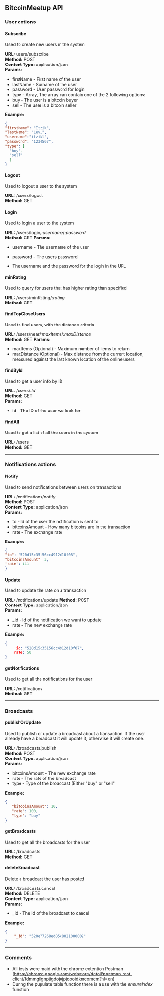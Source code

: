 ## BitcoinMeetup API ##

### User actions ####

#### Subscribe ####

Used to create new users in the system

**URL:** users/subscribe <br />
**Method:** POST <br />
**Content Type:** application/json <br />
**Params:** <br />
* firstName - First name of the user
* lastName - Surname of the user
* password - User password for login
* type - Array, The array can contain one of the 2 following options:
 * buy - The user is a bitcoin buyer
 * sell - The user is a bitcoin seller

**Example:** <br />
```json
{ 
"firstName": "Itzik", 
"lastName": "Levi", 
"username":"itzikl", 
"password": "1234567", 
"type": [ 
  "buy", 
  "sell"
  ] 
}
```

#### Logout ####

Used to logout a user to the system

**URL:** /users/logout <br />
**Method:** GET

#### Login ####

Used to login a user to the system

**URL:** /users/login/<em>:username</em>/<em>:password</em> <br />
**Method:** GET
**Params:**
* username - The username of the user
* password - The users password

* The username and the password for the login in the URL

#### minRating ####

Used to query for users that has higher rating than specified

**URL:** /users/minRating/<em>\:rating</em> <br />
**Method:** GET

#### findTopCloseUsers ####

Used to find users, with the distance criteria

**URL:** /users/near/<em>:maxItems</em>/<em>:maxDistance</em> <br />
**Method:** GET
**Params:**
* maxItems  (Optional) - Maximum number of items to return
* maxDistance (Optional) - Max distance from the current location, 
measured against the last known location of the online users

#### findById ####

Used to get a user info by ID

**URL:** /users/<em>:id</em> <br />
**Method:** GET <br />
**Params:**
* id  - The ID of the user we look for

#### findAll ####

Used to get a list of all the users in the system

**URL:** /users<br />
**Method:** GET

-----------------------------
### Notifications actions ###

#### Notify ####

Used to send notifications between users on transactions

**URL:** /notifications/notify <br />
**Method:** POST <br />
**Content Type:** application/json <br />
**Params:** <br />
* to - Id of the user the notification is sent to
* bitcoinsAmount - How many bitcoins are in the transaction
* rate - The exchange rate

**Example:** <br />
```json
{ 
"to": "520d15c35156cc4912d10f08", 
"bitcoinsAmount": 3, 
"rate": 111 
}
```

#### Update ####

Used to update the rate on a transaction

**URL:** /notifications/update
**Method:** POST <br />
**Content Type:** application/json <br />
**Params:** <br />
* _id - Id of the notification we want to update
* rate - The new exchange rate

**Example:** <br />
```json
{
    _id: "520d15c35156cc4912d10f07",
    rate: 50
}
```

#### getNotifications ####

Used to get all the notifications for the user

**URL:** /notifications<br />
**Method:** GET

-----------------------------

### Broadcasts ####

#### publishOrUpdate ####

Used to publish or update a broadcast about a transaction. If the user already have a broadcast it will update it, otherwise it will create one.

**URL:** /broadcasts/publish <br />
**Method:** POST <br />
**Content Type:** application/json <br />
**Params:** <br />
* bitcoinsAmount - The new exchange rate
* rate - The rate of the broadcast
* type - Type of the broadcast (Either "buy" or "sell"
 

**Example:** <br />
```json
{
   "bitcoinsAmount": 10,
   "rate": 100,
   "type": "buy"
}
```

#### getBroadcasts ####

Used to get all the broadcasts for the user

**URL:** /broadcasts<br />
**Method:** GET

#### deleteBroadcast ####

Delete a broadcast the user has posted

**URL:** /broadcasts/cancel<br />
**Method:** DELETE <br />
**Content Type:** application/json <br />
**Params:** <br />
* _id - The id of the broadcast to cancel

**Example:** <br />
```json
{
    "_id": "520e77268ed85c8021000002"
}
```

-----------------------------

### Comments ###

* All tests were maid with the chrome extention Postman (https://chrome.google.com/webstore/detail/postman-rest-client/fdmmgilgnpjigdojojpjoooidkmcomcm?hl=en)
* During the pupulate table function there is a use with the _ensureIndex_ function

